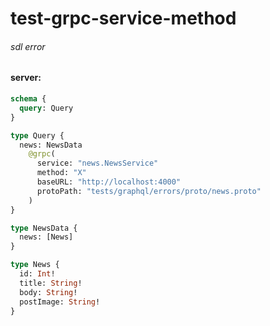 # test-grpc-service-method

###### sdl error

#### server:

```graphql
schema {
  query: Query
}

type Query {
  news: NewsData
    @grpc(
      service: "news.NewsService"
      method: "X"
      baseURL: "http://localhost:4000"
      protoPath: "tests/graphql/errors/proto/news.proto"
    )
}

type NewsData {
  news: [News]
}

type News {
  id: Int!
  title: String!
  body: String!
  postImage: String!
}
```
